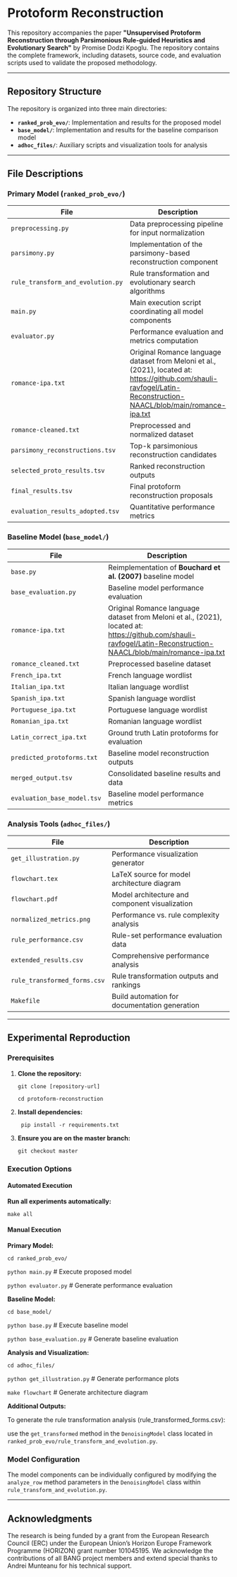 # Protoform Reconstruction

This repository accompanies the paper **"Unsupervised Protoform Reconstruction through Parsimonious Rule-guided Heuristics and Evolutionary Search"** by Promise Dodzi Kpoglu. The repository contains the complete  framework, including datasets, source code, and evaluation scripts used to validate the proposed methodology.

---

## Repository Structure

The repository is organized into three main directories:

- **`ranked_prob_evo/`**: Implementation and results for the proposed model
- **`base_model/`**: Implementation and results for the baseline comparison model
- **`adhoc_files/`**: Auxiliary scripts and visualization tools for analysis

---

## File Descriptions

### Primary Model (`ranked_prob_evo/`)

| File | Description |
|---|---|
| `preprocessing.py` | Data preprocessing pipeline for input normalization |
| `parsimony.py` | Implementation of the parsimony-based reconstruction component |
| `rule_transform_and_evolution.py` | Rule transformation and evolutionary search algorithms |
| `main.py` | Main execution script coordinating all model components |
| `evaluator.py` | Performance evaluation and metrics computation |
| `romance-ipa.txt` | Original Romance language dataset from Meloni et al., (2021), located at: https://github.com/shauli-ravfogel/Latin-Reconstruction-NAACL/blob/main/romance-ipa.txt |
| `romance-cleaned.txt` | Preprocessed and normalized dataset |
| `parsimony_reconstructions.tsv` | Top-k parsimonious reconstruction candidates |
| `selected_proto_results.tsv` | Ranked reconstruction outputs |
| `final_results.tsv` | Final protoform reconstruction proposals |
| `evaluation_results_adopted.tsv` | Quantitative performance metrics |

### Baseline Model (`base_model/`)

| File | Description |
|---|---|
| `base.py` | Reimplementation of **Bouchard et al. (2007)** baseline model |
| `base_evaluation.py` | Baseline model performance evaluation |
| `romance-ipa.txt` | Original Romance language dataset from Meloni et al., (2021), located at: https://github.com/shauli-ravfogel/Latin-Reconstruction-NAACL/blob/main/romance-ipa.txt |
| `romance_cleaned.txt` | Preprocessed baseline dataset |
| `French_ipa.txt` | French language wordlist |
| `Italian_ipa.txt` | Italian language wordlist |
| `Spanish_ipa.txt` | Spanish language wordlist |
| `Portuguese_ipa.txt` | Portuguese language wordlist |
| `Romanian_ipa.txt` | Romanian language wordlist |
| `Latin_correct_ipa.txt` | Ground truth Latin protoforms for evaluation |
| `predicted_protoforms.txt` | Baseline model reconstruction outputs |
| `merged_output.tsv` | Consolidated baseline results and data |
| `evaluation_base_model.tsv` | Baseline model performance metrics |

### Analysis Tools (`adhoc_files/`)

| File | Description |
|---|---|
| `get_illustration.py` | Performance visualization generator |
| `flowchart.tex` | LaTeX source for model architecture diagram |
| `flowchart.pdf` | Model architecture and component visualization |
| `normalized_metrics.png` | Performance vs. rule complexity analysis |
| `rule_performance.csv` | Rule-set performance evaluation data |
| `extended_results.csv` | Comprehensive performance analysis |
| `rule_transformed_forms.csv` | Rule transformation outputs and rankings |
| `Makefile` | Build automation for documentation generation |

---

## Experimental Reproduction

### Prerequisites

1.  **Clone the repository:**
   
    `git clone [repository-url]`
    
    `cd protoform-reconstruction`

3.  **Install dependencies:**
   
    ` pip install -r requirements.txt` 

5.  **Ensure you are on the master branch:**
   
    `git checkout master` 

### Execution Options

#### Automated Execution
**Run all experiments automatically:**

`make all`

#### Manual Execution
**Primary Model:**

`cd ranked_prob_evo/`

`python main.py`        # Execute proposed model

`python evaluator.py`   # Generate performance evaluation

**Baseline Model:**

`cd base_model/`

`python base.py`        # Execute baseline model

`python base_evaluation.py` # Generate baseline evaluation

**Analysis and Visualization:**

`cd adhoc_files/`

`python get_illustration.py`  # Generate performance plots

`make flowchart`            # Generate architecture diagram

**Additional Outputs:**

To generate the rule transformation analysis (rule_transformed_forms.csv):

use the `get_transformed` method in the `DenoisingModel` class located in `ranked_prob_evo/rule_transform_and_evolution.py`.

### Model Configuration

The model components can be individually configured by modifying the `analyze_row` method parameters in the `DenoisingModel` class within `rule_transform_and_evolution.py`.


---
## Acknowledgments
The research is being funded by a grant from the European Research Council (ERC) under the European Union’s Horizon Europe Framework Programme (HORIZON) grant number 101045195.
We acknowledge the contributions of all BANG project members and extend special thanks to Andrei Munteanu for his technical support.







